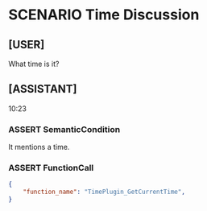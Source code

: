 # SCENARIO Time Discussion

## [USER]
What time is it?

## [ASSISTANT]
10:23

### ASSERT SemanticCondition
It mentions a time.

### ASSERT FunctionCall
```json
{
	"function_name": "TimePlugin_GetCurrentTime",
}
```
